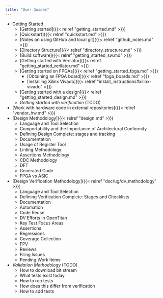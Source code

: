 ```yaml
---
title: "User Guides"
---
```


* Getting Started
  * [Getting started]({{< relref "getting_started.md" >}})
  * [Quickstart]({{< relref "quickstart.md" >}})
  * [Notes on using GitHub and local git]({{< relref "github_notes.md" >}})
  * [Directory Structure]({{< relref "directory_structure.md" >}})
  * [Build software]({{< relref "getting_started_sw.md" >}})
  * [Getting started with Verilator]({{< relref "getting_started_verilator.md" >}})
  * [Getting started on FPGAs]({{< relref "getting_started_fpga.md" >}})
    * [Obtaining an FPGA board]({{< relref "fpga_boards.md" >}})
    * [Installing Xilinx Vivado]({{< relref "install_instructions#xilinx-vivado" >}})
  * [Getting started with a design]({{< relref "getting_started_design.md" >}})
  * *Getting started with verification* (TODO)
* [Work with hardware code in external repositories]({{< relref "vendor_hw.md" >}})
* [Design Methodology]({{< relref "design.md" >}})
  * Language and Tool Selection
  * Comportability and the Importance of Architectural Conformity
  * Defining Design Complete: stages and tracking
  * Documentation
  * Usage of Register Tool
  * Linting Methodology
  * Assertions Methodology
  * CDC Methodology
  * DFT
  * Generated Code
  * FPGA vs ASIC
* [Design Verification Methodology]({{< relref "doc/ug/dv_methodology" >}})
  * Language and Tool Selection
  * Defining Verification Complete: Stages and Checklists
  * Documentation
  * Automation
  * Code Reuse
  * DV Efforts in OpenTitan
  * Key Test Focus Areas
  * Assertions
  * Regressions
  * Coverage Collection
  * FPV
  * Reviews
  * Filing Issues
  * Pending Work Items
* *Validation Methodology* (TODO)
  * How to download bit stream
  * What tests exist today
  * How to run tests
  * How does this differ from verification
  * How to add tests
